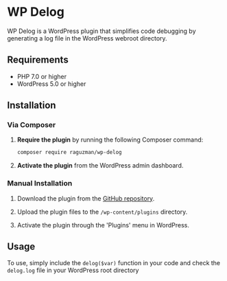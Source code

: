 # WP Delog

WP Delog is a WordPress plugin that simplifies code debugging by generating a log file in the WordPress webroot directory.

## Requirements

- PHP 7.0 or higher
- WordPress 5.0 or higher

## Installation

### Via Composer

1. **Require the plugin** by running the following Composer command:

    ```sh
    composer require raguzman/wp-delog
    ```

2. **Activate the plugin** from the WordPress admin dashboard.

### Manual Installation

1. Download the plugin from the [GitHub repository](https://github.com/raguzman/wp-delog).

2. Upload the plugin files to the `/wp-content/plugins` directory.

3. Activate the plugin through the 'Plugins' menu in WordPress.

## Usage

To use, simply include the `delog($var)` function in your code and check the `delog.log` file in your WordPress root directory
